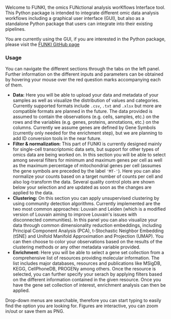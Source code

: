 Welcome to FUNKI, the omics FUNctional analysis worKflows Interface tool. This
Python package is intended to integrate different omic data analysis workflows
including a graphical user interface (GUI), but also as a standalone Python
package that users can integrate into their existing pipelines.

You are currently using the GUI, if you are interested in the Python
package, please visit the [FUNKI GitHub page](https://github.com/saezlab/FUNKI)

### Usage

You can navigate the different sections through the tabs on the left panel.
Further information on the different inputs and parameters can be obtained by
hovering your mouse over the red question marks accompanying each of them.

- **Data:** Here you will be able to upload your data and metadata of your
  samples as well as visualize the distribution of values and categories. 
  Currently supported formats include `.csv`, `.txt` and `.xlsx` but more are
  compatible formats are planned in the future. The data provided is assumed to
  contain the observations (e.g. cells, samples, etc.) on the rows and the 
  variables (e.g. genes, proteins, annotations, etc.) on the columns. Currently
  we assume genes are defined by Gene Symbols (currently only needed for the
  enrichment step), but we are planning to add ID conversion tools in the near
  future.
- **Filter & normalization:** This part of FUNKI is currently designed mainly
  for single-cell transcriptomic data sets, but support for other types of omics
  data are being worked on. In this section you will be able to select among
  several filters for minimum and maximum genes per cell as well as the maximum
  percentage of mitochondrial genes per cell (assumes the gene symbols are 
  preceded by the label `'MT-'`). Here you can also normalize your counts based 
  on a target number of counts per cell and also log-transform the data. Several
  quality control plots are shown below your selection and are updated as soon
  as the changes are applied to the data.
- **Clustering:** On this section you can apply unsupervised clustering by using
  community detection algorithms. Currently implemented are the two most common
  approaches: Louvain and Leiden (which is a modified version of Louvain aiming
  to improve Louvain's issues with disconnected communities). In this panel you
  can also visualize your data through common dimensionality reduction 
  embeddings, including Principal Component Analysis (PCA), t-Stochastic 
  Neighbor Embedding (tSNE) and Unifold Manifold Approximation and Projection
  (UMAP). You can then choose to color your observations based on the results of
  the clustering methods or any other metadata variable provided.
- **Enrichment:** Here you will be able to select a gene set collection from
  a comprehensive list of resources providing molecular information. The list 
  includes major databases, resources and publications like MSigDB, KEGG, 
  CellPhoneDB, PROGENy among others. Once the resource is selected, you can 
  further specify your serach by applying filters based on the different 
  information contained in the given resource. Once you have the gene set 
  collection of interest, enrichment analysis can then be applied.

Drop-down menus are searchable, therefore you can start typing to easily find
the option you are looking for. Figures are interactive, you can zoom in/out or
save them as PNG.